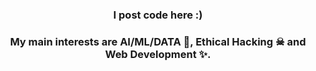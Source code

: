 
### <p align="center"> I post code here :) </p>
### <p align="center"> My main interests are AI/ML/DATA 🤖, Ethical Hacking ☠ and Web Development ✨. </p>
